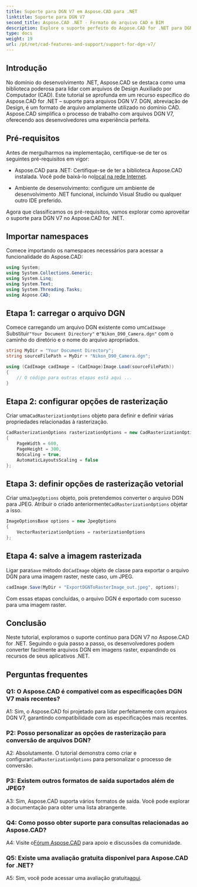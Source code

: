 ```yaml
---
title: Suporte para DGN V7 em Aspose.CAD para .NET
linktitle: Suporte para DGN V7
second_title: Aspose.CAD .NET - Formato de arquivo CAD e BIM
description: Explore o suporte perfeito do Aspose.CAD for .NET para DGN V7. Converta arquivos DGN em imagens rasterizadas sem esforço com orientação passo a passo.
type: docs
weight: 19
url: /pt/net/cad-features-and-support/support-for-dgn-v7/
---
```

## Introdução

No domínio do desenvolvimento .NET, Aspose.CAD se destaca como uma biblioteca poderosa para lidar com arquivos de Design Auxiliado por Computador (CAD). Este tutorial se aprofunda em um recurso específico do Aspose.CAD for .NET – suporte para arquivos DGN V7. DGN, abreviação de Design, é um formato de arquivo amplamente utilizado no domínio CAD. Aspose.CAD simplifica o processo de trabalho com arquivos DGN V7, oferecendo aos desenvolvedores uma experiência perfeita.

## Pré-requisitos

Antes de mergulharmos na implementação, certifique-se de ter os seguintes pré-requisitos em vigor:

-  Aspose.CAD para .NET: Certifique-se de ter a biblioteca Aspose.CAD instalada. Você pode baixá-lo no[local na rede Internet](https://releases.aspose.com/cad/net/).

- Ambiente de desenvolvimento: configure um ambiente de desenvolvimento .NET funcional, incluindo Visual Studio ou qualquer outro IDE preferido.

Agora que classificamos os pré-requisitos, vamos explorar como aproveitar o suporte para DGN V7 no Aspose.CAD for .NET.

## Importar namespaces

Comece importando os namespaces necessários para acessar a funcionalidade do Aspose.CAD:

```csharp
using System;
using System.Collections.Generic;
using System.Linq;
using System.Text;
using System.Threading.Tasks;
using Aspose.CAD;
```

## Etapa 1: carregar o arquivo DGN

 Comece carregando um arquivo DGN existente como um`CadImage` Substituir`"Your Document Directory"` e`"Nikon_D90_Camera.dgn"` com o caminho do diretório e o nome do arquivo apropriados.

```csharp
string MyDir = "Your Document Directory";
string sourceFilePath = MyDir + "Nikon_D90_Camera.dgn";

using (CadImage cadImage = (CadImage)Image.Load(sourceFilePath))
{
    // O código para outras etapas está aqui ...
}
```

## Etapa 2: configurar opções de rasterização

 Criar uma`CadRasterizationOptions` objeto para definir e definir várias propriedades relacionadas à rasterização.

```csharp
CadRasterizationOptions rasterizationOptions = new CadRasterizationOptions
{
    PageWidth = 600,
    PageHeight = 300,
    NoScaling = true,
    AutomaticLayoutsScaling = false
};
```

## Etapa 3: definir opções de rasterização vetorial

 Criar uma`JpegOptions` objeto, pois pretendemos converter o arquivo DGN para JPEG. Atribuir o criado anteriormente`CadRasterizationOptions` objetar a isso.

```csharp
ImageOptionsBase options = new JpegOptions
{
    VectorRasterizationOptions = rasterizationOptions
};
```

## Etapa 4: salve a imagem rasterizada

 Ligar para`Save` método do`CadImage` objeto de classe para exportar o arquivo DGN para uma imagem raster, neste caso, um JPEG.

```csharp
cadImage.Save(MyDir + "ExportDGNToRasterImage_out.jpeg", options);
```

Com essas etapas concluídas, o arquivo DGN é exportado com sucesso para uma imagem raster.

## Conclusão

Neste tutorial, exploramos o suporte contínuo para DGN V7 no Aspose.CAD for .NET. Seguindo o guia passo a passo, os desenvolvedores podem converter facilmente arquivos DGN em imagens raster, expandindo os recursos de seus aplicativos .NET.

## Perguntas frequentes

### Q1: O Aspose.CAD é compatível com as especificações DGN V7 mais recentes?

A1: Sim, o Aspose.CAD foi projetado para lidar perfeitamente com arquivos DGN V7, garantindo compatibilidade com as especificações mais recentes.

### P2: Posso personalizar as opções de rasterização para conversão de arquivos DGN?

 A2: Absolutamente. O tutorial demonstra como criar e configurar`CadRasterizationOptions` para personalizar o processo de conversão.

### P3: Existem outros formatos de saída suportados além de JPEG?

A3: Sim, Aspose.CAD suporta vários formatos de saída. Você pode explorar a documentação para obter uma lista abrangente.

### Q4: Como posso obter suporte para consultas relacionadas ao Aspose.CAD?

 A4: Visite o[Fórum Aspose.CAD](https://forum.aspose.com/c/cad/19) para apoio e discussões da comunidade.

### Q5: Existe uma avaliação gratuita disponível para Aspose.CAD for .NET?

 A5: Sim, você pode acessar uma avaliação gratuita[aqui](https://releases.aspose.com/).